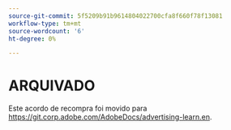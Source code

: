 ```yaml
---
source-git-commit: 5f5209b91b9614804022700cfa8f660f78f13081
workflow-type: tm+mt
source-wordcount: '6'
ht-degree: 0%

---
```

# ARQUIVADO

Este acordo de recompra foi movido para <https://git.corp.adobe.com/AdobeDocs/advertising-learn.en>.